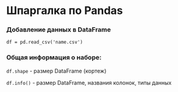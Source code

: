# Шпаргалка по Pandas

### Добавление данных в DataFrame

`df = pd.read_csv('name.csv')`

### Общая информация о наборе:

`df.shape` - размер DataFrame (кортеж)

`df.info()` - размер DataFrame, названия колонок, типы данных


